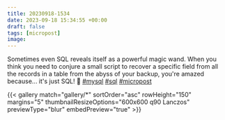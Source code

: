 ```yaml
---
title: 20230918-1534
date: 2023-09-18 15:34:55 +00:00
draft: false
tags: [micropost]
image:
---
```


<p>Sometimes even SQL reveals itself as a powerful magic wand. When you think you need to conjure a small script to recover a specific field from all the records in a table from the abyss of your backup, you&#39;re amazed because... it&#39;s just SQL! 💫 <a href="https://mastodon.bofhers.es/tags/mysql" class="mention hashtag" rel="tag">#<span>mysql</span></a> <a href="https://mastodon.bofhers.es/tags/sql" class="mention hashtag" rel="tag">#<span>sql</span></a> <a href="https://mastodon.bofhers.es/tags/micropost" class="mention hashtag" rel="tag">#<span>micropost</span></a></p>


{{< gallery match="gallery/*" sortOrder="asc" 
                rowHeight="150" margins="5" thumbnailResizeOptions="600x600 q90 Lanczos"
                previewType="blur" embedPreview="true" >}}

